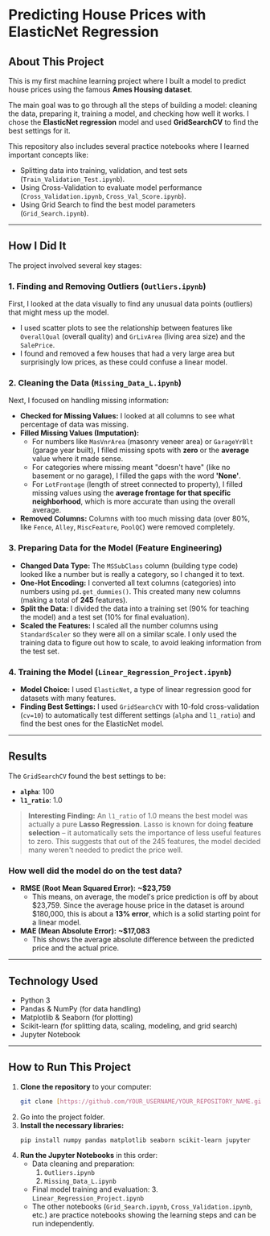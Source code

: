 # Predicting House Prices with ElasticNet Regression 

## About This Project

This is my first machine learning project where I built a model to predict house prices using the famous **Ames Housing dataset**.

The main goal was to go through all the steps of building a model: cleaning the data, preparing it, training a model, and checking how well it works. I chose the **ElasticNet regression** model and used **GridSearchCV** to find the best settings for it.

This repository also includes several practice notebooks where I learned important concepts like:
* Splitting data into training, validation, and test sets (`Train_Validation_Test.ipynb`).
* Using Cross-Validation to evaluate model performance (`Cross_Validation.ipynb`, `Cross_Val_Score.ipynb`).
* Using Grid Search to find the best model parameters (`Grid_Search.ipynb`).

---

## How I Did It

The project involved several key stages:

### 1. Finding and Removing Outliers (`Outliers.ipynb`)
First, I looked at the data visually to find any unusual data points (outliers) that might mess up the model.
* I used scatter plots to see the relationship between features like `OverallQual` (overall quality) and `GrLivArea` (living area size) and the `SalePrice`.
* I found and removed a few houses that had a very large area but surprisingly low prices, as these could confuse a linear model.

### 2. Cleaning the Data (`Missing_Data_L.ipynb`)
Next, I focused on handling missing information:
* **Checked for Missing Values:** I looked at all columns to see what percentage of data was missing.
* **Filled Missing Values (Imputation):**
    * For numbers like `MasVnrArea` (masonry veneer area) or `GarageYrBlt` (garage year built), I filled missing spots with **zero** or the **average** value where it made sense.
    * For categories where missing meant "doesn't have" (like no basement or no garage), I filled the gaps with the word **'None'**.
    * For `LotFrontage` (length of street connected to property), I filled missing values using the **average frontage for that specific neighborhood**, which is more accurate than using the overall average.
* **Removed Columns:** Columns with too much missing data (over 80%, like `Fence`, `Alley`, `MiscFeature`, `PoolQC`) were removed completely.

### 3. Preparing Data for the Model (Feature Engineering)
* **Changed Data Type:** The `MSSubClass` column (building type code) looked like a number but is really a category, so I changed it to text.
* **One-Hot Encoding:** I converted all text columns (categories) into numbers using `pd.get_dummies()`. This created many new columns (making a total of **245** features).
* **Split the Data:** I divided the data into a training set (90% for teaching the model) and a test set (10% for final evaluation).
* **Scaled the Features:** I scaled all the number columns using `StandardScaler` so they were all on a similar scale. I only used the training data to figure out how to scale, to avoid leaking information from the test set.

### 4. Training the Model (`Linear_Regression_Project.ipynb`)
* **Model Choice:** I used `ElasticNet`, a type of linear regression good for datasets with many features.
* **Finding Best Settings:** I used `GridSearchCV` with 10-fold cross-validation (`cv=10`) to automatically test different settings (`alpha` and `l1_ratio`) and find the best ones for the ElasticNet model.

---

## Results

The `GridSearchCV` found the best settings to be:
* **`alpha`**: 100
* **`l1_ratio`**: 1.0

> **Interesting Finding:** An `l1_ratio` of 1.0 means the best model was actually a pure **Lasso Regression**. Lasso is known for doing **feature selection** – it automatically sets the importance of less useful features to zero. This suggests that out of the 245 features, the model decided many weren't needed to predict the price well.

### How well did the model do on the test data?
* **RMSE (Root Mean Squared Error):** **~$23,759**
    * This means, on average, the model's price prediction is off by about $23,759. Since the average house price in the dataset is around $180,000, this is about a **13% error**, which is a solid starting point for a linear model.
* **MAE (Mean Absolute Error):** **~$17,083**
    * This shows the average absolute difference between the predicted price and the actual price.

---

## Technology Used
* Python 3
* Pandas & NumPy (for data handling)
* Matplotlib & Seaborn (for plotting)
* Scikit-learn (for splitting data, scaling, modeling, and grid search)
* Jupyter Notebook

---

## How to Run This Project

1.  **Clone the repository** to your computer:
    ```bash
    git clone [https://github.com/YOUR_USERNAME/YOUR_REPOSITORY_NAME.git](https://github.com/YOUR_USERNAME/YOUR_REPOSITORY_NAME.git)
    ```
2.  Go into the project folder.
3.  **Install the necessary libraries:**
    ```bash
    pip install numpy pandas matplotlib seaborn scikit-learn jupyter
    ```
4.  **Run the Jupyter Notebooks** in this order:
    * Data cleaning and preparation:
        1.  `Outliers.ipynb`
        2.  `Missing_Data_L.ipynb`
    * Final model training and evaluation:
        3.  `Linear_Regression_Project.ipynb`
    * The other notebooks (`Grid_Search.ipynb`, `Cross_Validation.ipynb`, etc.) are practice notebooks showing the learning steps and can be run independently.
